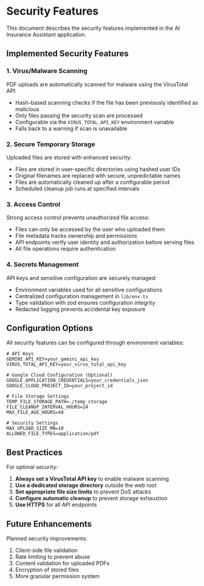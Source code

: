 # Security Features

This document describes the security features implemented in the AI Insurance Assistant application.

## Implemented Security Features

### 1. Virus/Malware Scanning

PDF uploads are automatically scanned for malware using the VirusTotal API:

- Hash-based scanning checks if the file has been previously identified as malicious
- Only files passing the security scan are processed
- Configurable via the `VIRUS_TOTAL_API_KEY` environment variable
- Falls back to a warning if scan is unavailable

### 2. Secure Temporary Storage

Uploaded files are stored with enhanced security:

- Files are stored in user-specific directories using hashed user IDs
- Original filenames are replaced with secure, unpredictable names
- Files are automatically cleaned up after a configurable period
- Scheduled cleanup job runs at specified intervals

### 3. Access Control

Strong access control prevents unauthorized file access:

- Files can only be accessed by the user who uploaded them
- File metadata tracks ownership and permissions
- API endpoints verify user identity and authorization before serving files
- All file operations require authentication

### 4. Secrets Management

API keys and sensitive configuration are securely managed:

- Environment variables used for all sensitive configurations
- Centralized configuration management in `lib/env.ts`
- Type validation with zod ensures configuration integrity
- Redacted logging prevents accidental key exposure

## Configuration Options

All security features can be configured through environment variables:

```
# API Keys
GEMINI_API_KEY=your_gemini_api_key
VIRUS_TOTAL_API_KEY=your_virus_total_api_key

# Google Cloud Configuration (Optional)
GOOGLE_APPLICATION_CREDENTIALS=your_credentials_json
GOOGLE_CLOUD_PROJECT_ID=your_project_id

# File Storage Settings
TEMP_FILE_STORAGE_PATH=./temp_storage
FILE_CLEANUP_INTERVAL_HOURS=24
MAX_FILE_AGE_HOURS=48

# Security Settings
MAX_UPLOAD_SIZE_MB=10
ALLOWED_FILE_TYPES=application/pdf
```

## Best Practices

For optimal security:

1. **Always set a VirusTotal API key** to enable malware scanning
2. **Use a dedicated storage directory** outside the web root
3. **Set appropriate file size limits** to prevent DoS attacks
4. **Configure automatic cleanup** to prevent storage exhaustion
5. **Use HTTPS** for all API endpoints

## Future Enhancements

Planned security improvements:

1. Client-side file validation
2. Rate limiting to prevent abuse
3. Content validation for uploaded PDFs
4. Encryption of stored files
5. More granular permission system 